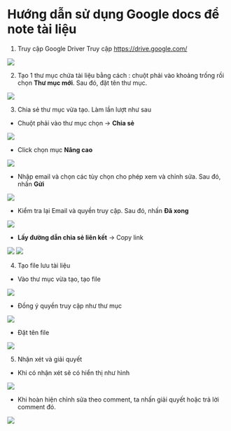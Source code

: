 # Hướng dẫn sử dụng Google docs để note tài liệu

1. Truy cập Google Driver
Truy cập https://drive.google.com/ 

<img src= "..\images\Screenshot_1.png">

2. Tạo 1 thư mục chứa tài liệu bằng cách : chuột phải vào khoảng trống rồi chọn **Thư mục mới**. Sau đó, đặt tên thư mục.

<img src="..\images\Screenshot_2.png">

3. Chia sẻ thư mục vừa tạo. Làm lần lượt như sau

- Chuột phải vào thư mục chọn -> **Chia sẻ**

<img src="..\images\Screenshot_3.png">

- Click chọn mục **Nâng cao**

<img src="..\images\Screenshot_4.png">

- Nhập email và chọn các tùy chọn cho phép xem và chỉnh sửa. Sau đó, nhấn **Gửi**

<img src="..\images\Screenshot_5.png">

- Kiểm tra lại Email và quyền truy cập. Sau đó, nhấn **Đã xong**

<img src="..\images\Screenshot_6.png">

- **Lấy đường dẫn chia sẻ liên kết** -> Copy link

<img src="..\images\Screenshot_7.png">

<img src="..\images\Screenshot_8.png">

4. Tạo file lưu tài liệu
- Vào thư mục vừa tạo, tạo file

<img src="..\images\Screenshot_9.png">

- Đồng ý quyền truy cập như thư mục

<img src="..\images\Screenshot_10.png">

- Đặt tên file

<img src="..\images\Screenshot_11.png">

5. Nhận xét và giải quyết
- Khi có nhận xét sẽ có hiển thị như hình

<img src="..\images\Screenshot_12.png">

- Khi hoàn hiện chỉnh sửa theo comment, ta nhấn giải quyết hoặc trả lời comment đó.

<img src="..\images\Screenshot_13.png">